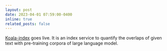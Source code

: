 ```yaml
---
layout: post
date: 2023-04-01 07:59:00-0400
inline: true
related_posts: false
---
```

<a href="https://koala-index.erc.monash.edu/">Koala-index</a> goes live. It is an index service to quantify the overlaps of given text with pre-training corpora of large language model.
